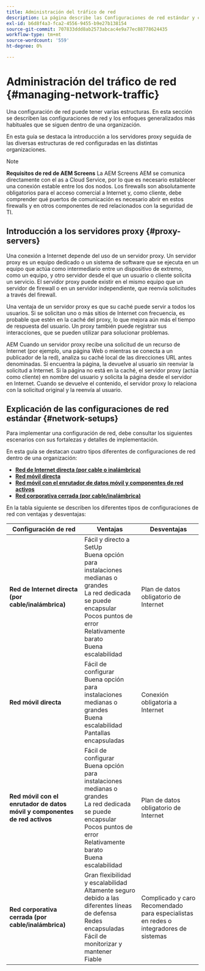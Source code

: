 ```yaml
---
title: Administración del tráfico de red
description: La página describe las Configuraciones de red estándar y cómo administrar el tráfico de red.
exl-id: b6d8f4a3-fca2-4556-9455-b9e27b138154
source-git-commit: 707833ddd8ab2573abcac4e9a77ec88778624435
workflow-type: tm+mt
source-wordcount: '559'
ht-degree: 0%

---
```


# Administración del tráfico de red {#managing-network-traffic}

Una configuración de red puede tener varias estructuras. En esta sección se describen las configuraciones de red y los enfoques generalizados más habituales que se siguen dentro de una organización.

En esta guía se destaca la introducción a los servidores proxy seguida de las diversas estructuras de red configuradas en las distintas organizaciones.

>[!NOTE]
>**Requisitos de red de AEM Screens**
>La AEM Screens AEM se comunica directamente con el as a Cloud Service, por lo que es necesario establecer una conexión estable entre los dos nodos. Los firewalls son absolutamente obligatorios para el acceso comercial a Internet y, como cliente, debe comprender qué puertos de comunicación es necesario abrir en estos firewalls y en otros componentes de red relacionados con la seguridad de TI.

## Introducción a los servidores proxy {#proxy-servers}

Una conexión a Internet depende del uso de un servidor proxy. Un servidor proxy es un equipo dedicado o un sistema de software que se ejecuta en un equipo que actúa como intermediario entre un dispositivo de extremo, como un equipo, y otro servidor desde el que un usuario o cliente solicita un servicio. El servidor proxy puede existir en el mismo equipo que un servidor de firewall o en un servidor independiente, que reenvía solicitudes a través del firewall.

Una ventaja de un servidor proxy es que su caché puede servir a todos los usuarios. Si se solicitan uno o más sitios de Internet con frecuencia, es probable que estén en la caché del proxy, lo que mejora aún más el tiempo de respuesta del usuario. Un proxy también puede registrar sus interacciones, que se pueden utilizar para solucionar problemas.

AEM Cuando un servidor proxy recibe una solicitud de un recurso de Internet (por ejemplo, una página Web o mientras se conecta a un publicador de la red), analiza su caché local de las direcciones URL antes denominadas. Si encuentra la página, la devuelve al usuario sin reenviar la solicitud a Internet. Si la página no está en la caché, el servidor proxy (actúa como cliente) en nombre del usuario y solicita la página desde el servidor en Internet. Cuando se devuelve el contenido, el servidor proxy lo relaciona con la solicitud original y la reenvía al usuario.

## Explicación de las configuraciones de red estándar {#network-setups}

Para implementar una configuración de red, debe consultar los siguientes escenarios con sus fortalezas y detalles de implementación.

En esta guía se destacan cuatro tipos diferentes de configuraciones de red dentro de una organización:

* **[Red de Internet directa (por cable o inalámbrica)](/help/using/direct-internet-network.md)**
* **[Red móvil directa](/help/using/mobile-network.md)**
* **[Red móvil con el enrutador de datos móvil y componentes de red activos](/help/using/mobile-network-router.md)**
* **[Red corporativa cerrada (por cable/inalámbrica)](/help/using/enclosed-corporate-network.md)**

En la tabla siguiente se describen los diferentes tipos de configuraciones de red con ventajas y desventajas:

| Configuración de red | Ventajas | Desventajas |
|--- |--- |--- |
| **Red de Internet directa (por cable/inalámbrica)** | Fácil y directo a SetUp<br>Buena opción para instalaciones medianas o grandes<br>La red dedicada se puede encapsular<br>Pocos puntos de error<br>Relativamente barato<br>Buena escalabilidad | Plan de datos obligatorio de Internet |
| **Red móvil directa** | Fácil de configurar<br>Buena opción para instalaciones medianas o grandes<br>Buena escalabilidad<br>Pantallas encapsuladas | Conexión obligatoria a Internet |
| **Red móvil con el enrutador de datos móvil y componentes de red activos** | Fácil de configurar<br>Buena opción para instalaciones medianas o grandes<br>La red dedicada se puede encapsular<br>Pocos puntos de error<br>Relativamente barato<br>Buena escalabilidad | Plan de datos obligatorio de Internet |
| **Red corporativa cerrada (por cable/inalámbrica)** | Gran flexibilidad y escalabilidad<br>Altamente seguro debido a las diferentes líneas de defensa<br>Redes encapsuladas<br>Fácil de monitorizar y mantener<br>Fiable | Complicado y caro<br>Recomendado para especialistas en redes o integradores de sistemas |
